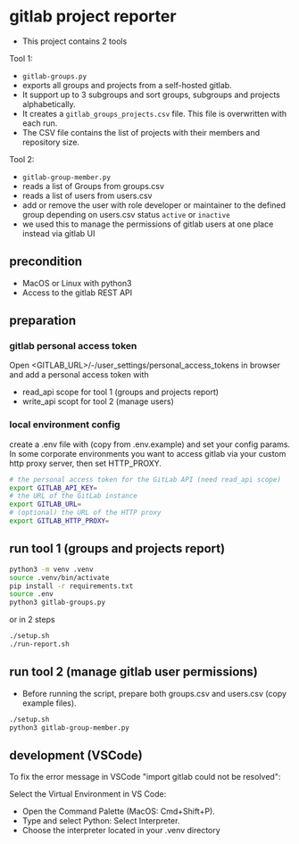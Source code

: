 # gitlab project reporter

- This project contains 2 tools

Tool 1:

- `gitlab-groups.py`
- exports all groups and projects from a self-hosted gitlab.
- It support up to 3 subgroups and sort groups, subgroups and projects alphabetically.
- It creates a `gitlab_groups_projects.csv` file. This file is overwritten with each run.
- The CSV file contains the list of projects with their members and repository size.

Tool 2:

- `gitlab-group-member.py`
- reads a list of Groups from groups.csv
- reads a list of users from users.csv
- add or remove the user with role developer or maintainer to the defined group depending on users.csv status `active` or `inactive`
- we used this to manage the permissions of gitlab users at one place instead via gitlab UI

## precondition

- MacOS or Linux with python3
- Access to the gitlab REST API

## preparation

### gitlab personal access token

Open <GITLAB_URL>/-/user_settings/personal_access_tokens in browser and add a personal access token with

- read_api scope for tool 1 (groups and projects report)
- write_api scopt for tool 2 (manage users)

### local environment config

create a .env file with (copy from .env.example) and set your config params.
In some corporate environments you want to access gitlab via your custom http proxy server, then set HTTP_PROXY.

```sh
# the personal access token for the GitLab API (need read_api scope)
export GITLAB_API_KEY=
# the URL of the GitLab instance
export GITLAB_URL=
# (optional) the URL of the HTTP proxy
export GITLAB_HTTP_PROXY=
```

## run tool 1 (groups and projects report)

```sh
python3 -m venv .venv
source .venv/bin/activate
pip install -r requirements.txt
source .env
python3 gitlab-groups.py
```

or in 2 steps

```sh
./setup.sh
./run-report.sh
```

## run tool 2 (manage gitlab user permissions)

- Before running the script, prepare both groups.csv and users.csv (copy example files).

```sh
./setup.sh
python3 gitlab-group-member.py
```

## development (VSCode)

To fix the error message in VSCode "import gitlab could not be resolved":

Select the Virtual Environment in VS Code:

- Open the Command Palette (MacOS: Cmd+Shift+P).
- Type and select Python: Select Interpreter.
- Choose the interpreter located in your .venv directory

